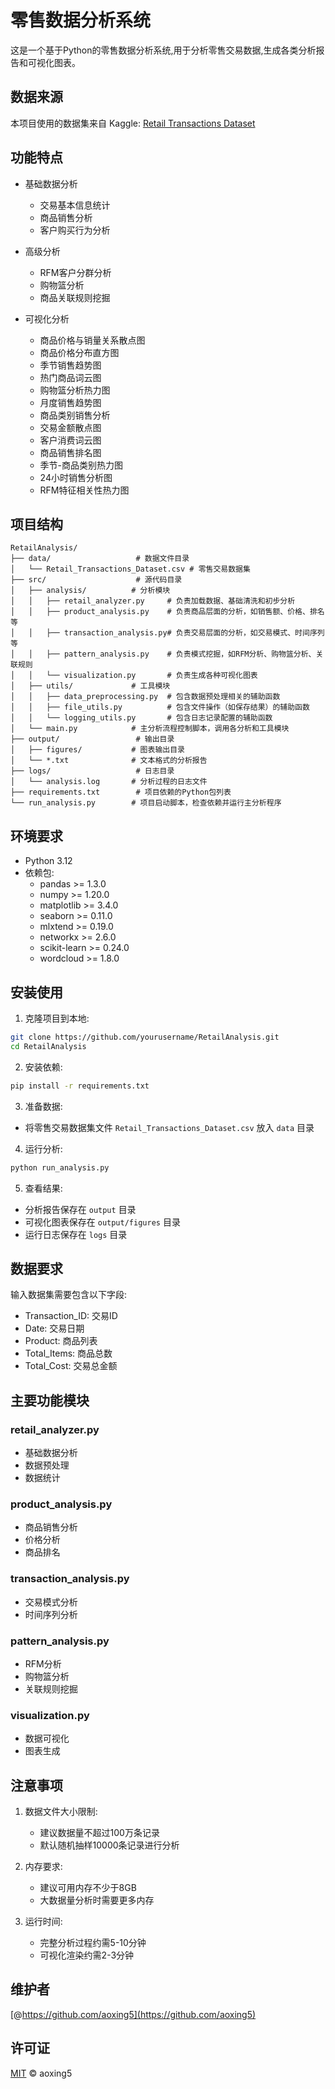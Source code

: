# 零售数据分析系统

这是一个基于Python的零售数据分析系统,用于分析零售交易数据,生成各类分析报告和可视化图表。

## 数据来源

本项目使用的数据集来自 Kaggle:
[Retail Transactions Dataset](https://www.kaggle.com/datasets/prasad22/retail-transactions-dataset/data)

## 功能特点

- 基础数据分析

  - 交易基本信息统计
  - 商品销售分析
  - 客户购买行为分析
- 高级分析

  - RFM客户分群分析
  - 购物篮分析
  - 商品关联规则挖掘
- 可视化分析

  - 商品价格与销量关系散点图
  - 商品价格分布直方图
  - 季节销售趋势图
  - 热门商品词云图
  - 购物篮分析热力图
  - 月度销售趋势图
  - 商品类别销售分析
  - 交易金额散点图
  - 客户消费词云图
  - 商品销售排名图
  - 季节-商品类别热力图
  - 24小时销售分析图
  - RFM特征相关性热力图

## 项目结构

```
RetailAnalysis/
├── data/                   # 数据文件目录
│   └── Retail_Transactions_Dataset.csv # 零售交易数据集
├── src/                    # 源代码目录
│   ├── analysis/          # 分析模块
│   │   ├── retail_analyzer.py     # 负责加载数据、基础清洗和初步分析
│   │   ├── product_analysis.py    # 负责商品层面的分析，如销售额、价格、排名等
│   │   ├── transaction_analysis.py# 负责交易层面的分析，如交易模式、时间序列等
│   │   ├── pattern_analysis.py    # 负责模式挖掘，如RFM分析、购物篮分析、关联规则
│   │   └── visualization.py       # 负责生成各种可视化图表
│   ├── utils/             # 工具模块
│   │   ├── data_preprocessing.py  # 包含数据预处理相关的辅助函数
│   │   ├── file_utils.py          # 包含文件操作（如保存结果）的辅助函数
│   │   └── logging_utils.py       # 包含日志记录配置的辅助函数
│   └── main.py            # 主分析流程控制脚本，调用各分析和工具模块
├── output/                 # 输出目录
│   ├── figures/           # 图表输出目录
│   └── *.txt              # 文本格式的分析报告
├── logs/                   # 日志目录
│   └── analysis.log       # 分析过程的日志文件
├── requirements.txt        # 项目依赖的Python包列表
└── run_analysis.py        # 项目启动脚本，检查依赖并运行主分析程序
```

## 环境要求

- Python 3.12
- 依赖包:
  - pandas >= 1.3.0
  - numpy >= 1.20.0
  - matplotlib >= 3.4.0
  - seaborn >= 0.11.0
  - mlxtend >= 0.19.0
  - networkx >= 2.6.0
  - scikit-learn >= 0.24.0
  - wordcloud >= 1.8.0

## 安装使用

1. 克隆项目到本地:

```bash
git clone https://github.com/yourusername/RetailAnalysis.git
cd RetailAnalysis
```

2. 安装依赖:

```bash
pip install -r requirements.txt
```

3. 准备数据:

- 将零售交易数据集文件 `Retail_Transactions_Dataset.csv` 放入 `data` 目录

4. 运行分析:

```bash
python run_analysis.py
```

5. 查看结果:

- 分析报告保存在 `output` 目录
- 可视化图表保存在 `output/figures` 目录
- 运行日志保存在 `logs` 目录

## 数据要求

输入数据集需要包含以下字段:

- Transaction_ID: 交易ID
- Date: 交易日期
- Product: 商品列表
- Total_Items: 商品总数
- Total_Cost: 交易总金额

## 主要功能模块

### retail_analyzer.py

- 基础数据分析
- 数据预处理
- 数据统计

### product_analysis.py

- 商品销售分析
- 价格分析
- 商品排名

### transaction_analysis.py

- 交易模式分析
- 时间序列分析

### pattern_analysis.py

- RFM分析
- 购物篮分析
- 关联规则挖掘

### visualization.py

- 数据可视化
- 图表生成

## 注意事项

1. 数据文件大小限制:

   - 建议数据量不超过100万条记录
   - 默认随机抽样10000条记录进行分析
2. 内存要求:

   - 建议可用内存不少于8GB
   - 大数据量分析时需要更多内存
3. 运行时间:

   - 完整分析过程约需5-10分钟
   - 可视化渲染约需2-3分钟

## 维护者

[@https://github.com/aoxing5](https://github.com/aoxing5)

## 许可证

[MIT](LICENSE) © aoxing5
